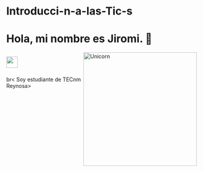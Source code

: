 # Introducci-n-a-las-Tic-s
# Hola, mi nombre es Jiromi. 👋

<img align="right" width=300px alt="Unicorn" src="https://c.tenor.com/GN73MKBawZYAAAAi/busy-cute.gif" />

## <img src="https://media.giphy.com/media/ObNTw8Uzwy6KQ/giphy.gif" width="30px">&nbsp;
 br< Soy estudiante de TECnm Reynosa>
